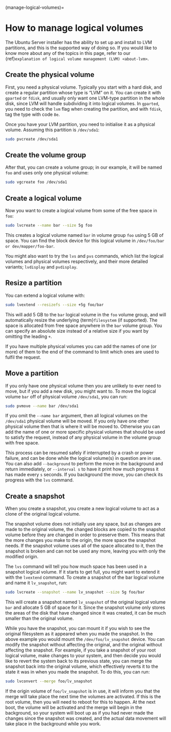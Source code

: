(manage-logical-volumes)=
# How to manage logical volumes

The Ubuntu Server installer has the ability to set up and install to LVM partitions, and this is the supported way of doing so. If you would like to know more about any of the topics in this page, refer to our {ref}`explanation of logical volume management (LVM) <about-lvm>`.

## Create the physical volume

First, you need a physical volume. Typically you start with a hard disk, and create a regular partition whose type is “LVM” on it. You can create it with `gparted` or `fdisk`, and usually only want one LVM-type partition in the whole disk, since LVM will handle subdividing it into logical volumes. In `gparted`, you need to check the `lvm` flag when creating the partition, and with `fdisk`, tag the type with code `8e`.

Once you have your LVM partition, you need to initialise it as a physical volume. Assuming this partition is `/dev/sda1`:

```bash
sudo pvcreate /dev/sda1
```

## Create the volume group

After that, you can create a volume group; in our example, it will be named `foo` and uses only one physical volume:

```bash
sudo vgcreate foo /dev/sda1
```

## Create a logical volume

Now you want to create a logical volume from some of the free space in `foo`:

```bash
sudo lvcreate --name bar --size 5g foo
```

This creates a logical volume named `bar` in volume group `foo` using 5 GB of space. You can find the block device for this logical volume in `/dev/foo/bar or dev/mapper/foo-bar`.

You might also want to try the `lvs` and `pvs` commands, which list the logical volumes and physical volumes respectively, and their more detailed variants; `lvdisplay` and `pvdisplay`.

## Resize a partition

You can extend a logical volume with:

```bash
sudo lvextend --resizefs --size +5g foo/bar
```

This will add 5 GB to the `bar` logical volume in the `foo` volume group, and will automatically resize the underlying {term}`filesystem` (if supported). The space is allocated from free space anywhere in the `bar` volume group. You can specify an absolute size instead of a relative size if you want by omitting the leading `+`.

If you have multiple physical volumes you can add the names of one (or more) of them to the end of the command to limit which ones are used to fulfil the request.

## Move a partition

If you only have one physical volume then you are unlikely to ever need to move, but if you add a new disk, you might want to. To move the logical volume `bar` off of physical volume `/dev/sda1`, you can run:

```bash
sudo pvmove --name bar /dev/sda1
```

If you omit the `--name bar` argument, then all logical volumes on the `/dev/sda1` physical volume will be moved. If you only have one other physical volume then that is where it will be moved to. Otherwise you can add the name of one or more specific physical volumes that should be used to satisfy the request, instead of any physical volume in the volume group with free space.

This process can be resumed safely if interrupted by a crash or power failure, and can be done while the logical volume(s) in question are in use. You can also add `--background` to perform the move in the background and return immediately, or `--interval s` to have it print how much progress it has made every `s` seconds. If you background the move, you can check its progress with the `lvs` command.

## Create a snapshot

When you create a snapshot, you create a new logical volume to act as a clone of the original logical volume.

The snapshot volume does not initially use any space, but as changes are made to the original volume, the changed blocks are copied to the snapshot volume before they are changed in order to preserve them. This means that the more changes you make to the origin, the more space the snapshot needs. If the snapshot volume uses all of the space allocated to it, then the snapshot is broken and can not be used any more, leaving you with only the modified origin.

The `lvs` command will tell you how much space has been used in a snapshot logical volume. If it starts to get full, you might want to extend it with the `lvextend` command. To create a snapshot of the bar logical volume and name it `lv_snapshot`, run:

```bash
sudo lvcreate --snapshot --name lv_snapshot --size 5g foo/bar
```

This will create a snapshot named `lv_snapshot` of the original logical volume `bar` and allocate 5 GB of space for it. Since the snapshot volume only stores the areas of the disk that have changed since it was created, it can be much smaller than the original volume.

While you have the snapshot, you can mount it if you wish to see the original filesystem as it appeared when you made the snapshot. In the above example you would mount the `/dev/foo/lv_snapshot` device. You can modify the snapshot without affecting the original, and the original without affecting the snapshot. For example, if you take a snapshot of your root logical volume, make changes to your system, and then decide you would like to revert the system back to its previous state, you can merge the snapshot back into the original volume, which effectively reverts it to the state it was in when you made the snapshot. To do this, you can run:

```bash
sudo lvconvert --merge foo/lv_snapshot
```

If the origin volume of `foo/lv_snapshot` is in use, it will inform you that the merge will take place the next time the volumes are activated. If this is the root volume, then you will need to reboot for this to happen. At the next boot, the volume will be activated and the merge will begin in the background, so your system will boot up as if you had never made the changes since the snapshot was created, and the actual data movement will take place in the background while you work.
